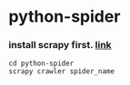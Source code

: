# python-spider

### install scrapy first. [link](https://github.com/scrapy/scrapy)

```shell
cd python-spider
scrapy crawler spider_name
```
